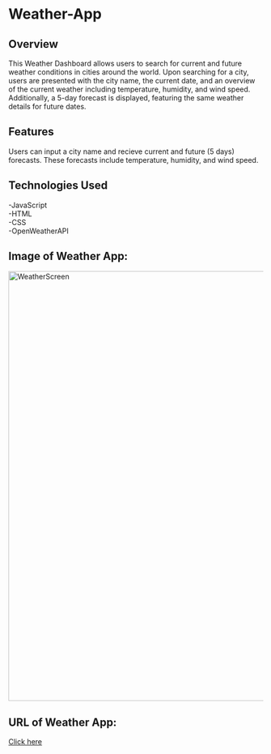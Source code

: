 # Weather-App

## Overview
This Weather Dashboard allows users to search for current and future weather conditions in cities around the world. Upon searching for a city, users are presented with the city name, the current date, and an overview of the current weather including temperature, humidity, and wind speed. Additionally, a 5-day forecast is displayed, featuring the same weather details for future dates.

## Features
Users can input a city name and recieve current and future (5 days) forecasts. These forecasts include temperature, humidity, and wind speed.

## Technologies Used
-JavaScript<br>
-HTML<br>
-CSS<br>
-OpenWeatherAPI

## Image of Weather App:
<img width="849" alt="WeatherScreen" src="https://github.com/liam04290/Weather-App/assets/106037383/fe336c2f-b1da-497b-ad7c-b9345e7afb58">

## URL of Weather App:
[Click here](https://liam04290.github.io/Weather-App/)
